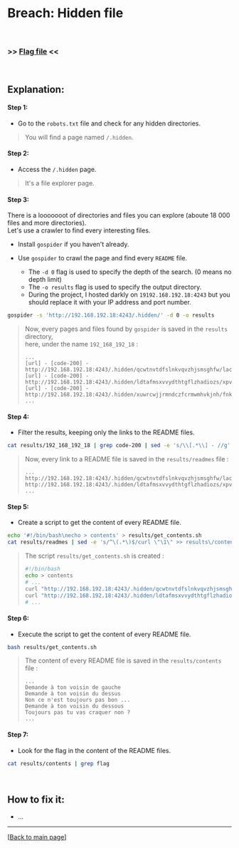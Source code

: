 # Breach: Hidden file


<br>

### >> [Flag file](../flag) <<

<br>


## Explanation:


#### Step 1:

- Go to the `robots.txt` file and check for any hidden directories.

> You will find a page named `/.hidden`.


#### Step 2:

- Access the `/.hidden` page.

> It's a file explorer page.


#### Step 3:

There is a looooooot of directories and files you can explore (aboute 18 000 files and more directories).<br>
Let's use a crawler to find every interesting files.

- Install `gospider` if you haven't already.

- Use `gospider` to crawl the page and find every `README` file.
  - The `-d 0` flag is used to specify the depth of the search. (0 means no depth limit)
  - The `-o results` flag is used to specify the output directory.
  - During the project, I hosted darkly on `19192.168.192.18:4243` but you should replace it with your IP address and port number.
```bash
gospider -s 'http://192.168.192.18:4243/.hidden/' -d 0 -o results
```

> Now, every pages and files found by `gospider` is saved in the `results` directory,<br>
>   here, under the name `192_168_192_18` :
> ```
> ...
> [url] - [code-200] - http://192.168.192.18:4243/.hidden/qcwtnvtdfslnkvqvzhjsmsghfw/lacqgphmpkmzjmaojyqnasjyvj/pupwvwozdhgnvmzdktffjxfiqc/README
> [url] - [code-200] - http://192.168.192.18:4243/.hidden/ldtafmsxvvydthtgflzhadiozs/xpvwxitxurnldvlkeyedmlsson/hrgjwugrgpxlrwntddjeoizipk/README
> [url] - [code-200] - http://192.168.192.18:4243/.hidden/xuwrcwjjrmndczfcrmwmhvkjnh/fnkbjkxzduuctvrzpvpdsllkwm/yivtvgtfhotbwchtwottzwghaa/
> ...
> ```


#### Step 4:

- Filter the results, keeping only the links to the README files.
```bash
cat results/192_168_192_18 | grep code-200 | sed -e 's/\\[.*\\] - //g' | grep -E '\.hidden/.*/README' > results/readmes
```

> Now, every link to a README file is saved in the `results/readmes` file :
> ```
> ...
> http://192.168.192.18:4243/.hidden/qcwtnvtdfslnkvqvzhjsmsghfw/lacqgphmpkmzjmaojyqnasjyvj/pupwvwozdhgnvmzdktffjxfiqc/README
> http://192.168.192.18:4243/.hidden/ldtafmsxvvydthtgflzhadiozs/xpvwxitxurnldvlkeyedmlsson/hrgjwugrgpxlrwntddjeoizipk/README
> ...
> ```


#### Step 5:

- Create a script to get the content of every README file.
```bash
echo '#!/bin/bash\necho > contents' > results/get_contents.sh
cat results/readmes | sed -e 's/^\(.*\)$/curl \"\1\" >> results\/contents/g' >> results/get_contents.sh
```

> The script `results/get_contents.sh` is created :
> ```bash
> #!/bin/bash
> echo > contents
> # ...
> curl "http://192.168.192.18:4243/.hidden/qcwtnvtdfslnkvqvzhjsmsghfw/lacqgphmpkmzjmaojyqnasjyvj/pupwvwozdhgnvmzdktffjxfiqc/README" >> results/contents
> curl "http://192.168.192.18:4243/.hidden/ldtafmsxvvydthtgflzhadiozs/xpvwxitxurnldvlkeyedmlsson/hrgjwugrgpxlrwntddjeoizipk/README" >> results/contents
> # ...
> ```


#### Step 6:

- Execute the script to get the content of every README file.
```bash
bash results/get_contents.sh
```

> The content of every README file is saved in the `results/contents` file :
> ```
> ...
> Demande à ton voisin de gauche  
> Demande à ton voisin du dessus  
> Non ce n'est toujours pas bon ...
> Demande à ton voisin du dessous 
> Toujours pas tu vas craquer non ?
> ...
> ```


#### Step 7:

- Look for the flag in the content of the README files.
```bash
cat results/contents | grep flag
```


<br>


## How to fix it:

- ...


---

[[Back to main page](/#darkly)]
